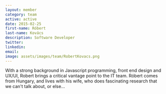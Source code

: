 ```yaml
---
layout: member
category: team
active: active
date: 2015-02-25
first-name: Róbert
last-name: Kovács
description: Software Developer
twitter:
linkedin:
email:
image: assets/images/team/RobertKovacs.png
---
```

With a strong background in Javascript programming, front end design and UX/UI, Robert brings a critical vantage point to the IT team. Róbert comes from Hungary, and lives with his wife, who does fascinating research that we can't talk about, or else...

